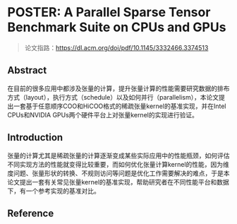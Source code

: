 # POSTER: A Parallel Sparse Tensor Benchmark Suite on CPUs and GPUs

> 论文指路：https://dl.acm.org/doi/pdf/10.1145/3332466.3374513

## Abstract

在目前的很多应用中都涉及张量的计算，提升张量计算的性能需要研究数据的排布方式（layout），执行方式（schedule）以及如何并行（parallelism），本论文提出一套基于任意顺序COO和HiCOO格式的稀疏张量kernel的基准实现，并在Intel CPUs和NVIDIA GPUs两个硬件平台上对张量kernel的实现进行验证。

## Introduction

张量的计算尤其是稀疏张量的计算逐渐变成某些实际应用中的性能瓶颈，如何评估不同实现方法的性能就变得比较重要，而如何优化张量计算kernel的性能，因为维度问题、张量形状的转换、不规则访问等问题是优化工作需要解决的难点，于是本论文提出一套有关常见张量kernel的基准实现，帮助研究者在不同性能平台和数据下，有一个参考实现的基准对比。

## Reference



